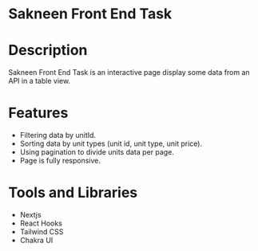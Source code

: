 # Sakneen Front End Task

# Description
Sakneen Front End Task is an interactive page display some data from an API in a table view. 

# Features
* Filtering data by unitId.
* Sorting data by unit types (unit id, unit type, unit price).
* Using pagination to divide  units data per page.
* Page is fully responsive.

# Tools and Libraries
* Nextjs
* React Hooks
* Tailwind CSS
* Chakra UI
